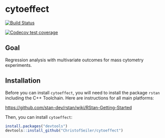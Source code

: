 # cytoeffect

<!-- badges: start -->

[![Build Status](https://app.travis-ci.com/ChristofSeiler/cytoeffect.svg?branch=master)](https://app.travis-ci.com/ChristofSeiler/cytoeffect)
<!-- 
[![R build status](https://github.com/ChristofSeiler/cytoeffect/workflows/R-CMD-check/badge.svg)](https://github.com/ChristofSeiler/cytoeffect/actions)
-->
[![Codecov test coverage](https://codecov.io/gh/ChristofSeiler/cytoeffect/branch/master/graph/badge.svg)](https://codecov.io/gh/ChristofSeiler/cytoeffect?branch=master)

<!-- badges: end -->

## Goal

Regression analysis with multivariate outcomes for mass cytometry experiments.

## Installation

Before you can install `cytoeffect`, you will need to install the package `rstan` including the C++ Toolchain. Here are instructions for all main platforms:

https://github.com/stan-dev/rstan/wiki/RStan-Getting-Started

Then, you can install `cytoeffect`:

```r
install.packages("devtools")
devtools::install_github("ChristofSeiler/cytoeffect")
```
